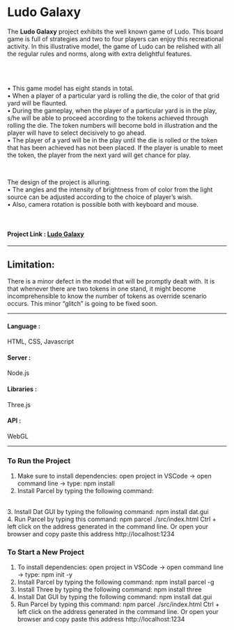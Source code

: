 # Ludo Galaxy



The <b>Ludo Galaxy</b> project exhibits the well known game of Ludo. This board game is full of strategies and two to four players can enjoy this recreational activity.  In this illustrative model, the game of Ludo can be relished with all the regular rules and norms, along with extra delightful features.  
<br>

<br>

•	This game model has eight stands in total. <br>
•	When a player of a particular yard is rolling the die, the color of that grid yard will be flaunted.<br> 
•	During the gameplay, when the player of a particular yard is in the play, s/he will be able to proceed according to the tokens achieved through rolling the die. The token numbers will become bold in illustration and the player will have to select decisively to go ahead. <br>
•	The player of a yard will be in the play until the die is rolled or the token that has been achieved has not been placed. If the player is unable to meet the token, the player from the next yard will get chance for play. <br>

<br>



The design of the project is alluring. <br>
•	The angles and the intensity of brightness from of color from the light source can be adjusted according to the  choice of player’s wish. <br>
•	Also, camera rotation is possible both with keyboard and mouse. <br>

<br>
<h4>
Project Link : <a href='https://zippy-pony-6119a6.netlify.app/'>Ludo Galaxy</a></h4>
<hr>
<h2>
Limitation: </h2>
<p>
There is a minor defect in the model that will be promptly dealt with. It is that whenever there are two tokens in one stand, it might become incomprehensible to know the number of tokens as override scenario occurs. This minor “glitch” is going to be fixed soon. 
</p>
<hr>

<p><h4>Language :</h4> HTML, CSS, Javascript</p>
<h4>Server :</h4> Node.js
<h4>Libraries :</h4> Three.js
<h4>API :</h4> WebGL

<hr>
<h3>To Run the Project</h3>

1. Make sure to install dependencies: open project in VSCode -> open command line -> type: npm install<br/>
2. Install Parcel by typing the following command: 
<br/>
3. Install Dat GUI by typing the following command: npm install dat.gui<br/>
4. Run Parcel by typing this command: npm parcel ./src/index.html
Ctrl + left click on the address generated in the command line. Or open your browser and copy paste this address http://localhost:1234


<h3>To Start a New Project </h3>

1. To install dependencies: open project in VSCode -> open command line -> type: npm init -y<br/>
2. Install Parcel by typing the following command: npm install parcel -g<br/>
3. Install Three by typing the following command: npm install three<br/>
4. Install Dat GUI by typing the following command: npm install dat.gui<br/>
5. Run Parcel by typing this command: npm parcel ./src/index.html
Ctrl + left click on the address generated in the command line. Or open your browser and copy paste this address http://localhost:1234




